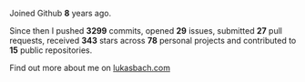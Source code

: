 Joined Github **8** years ago.

Since then I pushed **3299** commits, opened **29** issues, submitted **27** pull requests, received **343** stars across **78** personal projects and contributed to **15** public repositories.

Find out more about me on [lukasbach.com](https://lukasbach.com)
